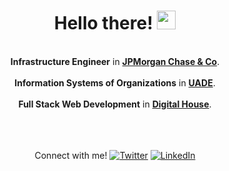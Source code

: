 <div align="center">

<h1>Hello there! <img src="https://raw.githubusercontent.com/MartinHeinz/MartinHeinz/master/wave.gif" width="30px">
</h1>

<br><b>Infrastructure Engineer</b> in <a href= "https://www.jpmorgan.com/AR/es/about-us"><b>JPMorgan Chase & Co</b></a>.</br>
<br><b>Information Systems of Organizations</b> in <a href="https://www.uade.edu.ar/"><b>UADE</b></a>.</br>
<br><b>Full Stack Web Development</b> in <a href="https://www.digitalhouse.com/"><b>Digital House</b></a>.</br>

<br><br><br>Connect with me! [![Twitter][1.2]][1] [![LinkedIn][2.2]][2]</br></br></br></div>

<!-- Icons -->

[1.2]: http://i.imgur.com/wWzX9uB.png (twitter icon without padding)
[2.2]: https://raw.githubusercontent.com/MartinHeinz/MartinHeinz/master/linkedin-3-16.png (LinkedIn icon without padding)

<!-- Links to your social media accounts -->

[1]: https://twitter.com/pablocappetta
[2]: https://www.linkedin.com/in/pablocappetta/
